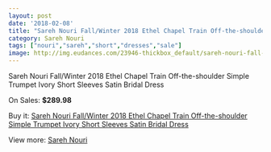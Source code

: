 ```yaml
---
layout: post
date: '2018-02-08'
title: "Sareh Nouri Fall/Winter 2018 Ethel Chapel Train Off-the-shoulder Simple Trumpet Ivory Short Sleeves Satin Bridal Dress"
category: Sareh Nouri
tags: ["nouri","sareh","short","dresses","sale"]
image: http://img.eudances.com/23946-thickbox_default/sareh-nouri-fall-winter-2018-ethel-chapel-train-off-the-shoulder-simple-trumpet-ivory-short-sleeves-satin-bridal-dress.jpg
---
```

Sareh Nouri Fall/Winter 2018 Ethel Chapel Train Off-the-shoulder Simple Trumpet Ivory Short Sleeves Satin Bridal Dress

On Sales: **$289.98**
<a href="https://www.eudances.com/en/sareh-nouri/8002-sareh-nouri-fall-winter-2018-ethel-chapel-train-off-the-shoulder-simple-trumpet-ivory-short-sleeves-satin-bridal-dress.html"><amp-img layout="responsive" width="600" height="600" src="//img.eudances.com/23946-thickbox_default/sareh-nouri-fall-winter-2018-ethel-chapel-train-off-the-shoulder-simple-trumpet-ivory-short-sleeves-satin-bridal-dress.jpg" alt="Sareh Nouri Fall/Winter 2018 Ethel Chapel Train Off-the-shoulder Simple Trumpet Ivory Short Sleeves Satin Bridal Dress 0" /></a>
<a href="https://www.eudances.com/en/sareh-nouri/8002-sareh-nouri-fall-winter-2018-ethel-chapel-train-off-the-shoulder-simple-trumpet-ivory-short-sleeves-satin-bridal-dress.html"><amp-img layout="responsive" width="600" height="600" src="//img.eudances.com/23949-thickbox_default/sareh-nouri-fall-winter-2018-ethel-chapel-train-off-the-shoulder-simple-trumpet-ivory-short-sleeves-satin-bridal-dress.jpg" alt="Sareh Nouri Fall/Winter 2018 Ethel Chapel Train Off-the-shoulder Simple Trumpet Ivory Short Sleeves Satin Bridal Dress 1" /></a>
<a href="https://www.eudances.com/en/sareh-nouri/8002-sareh-nouri-fall-winter-2018-ethel-chapel-train-off-the-shoulder-simple-trumpet-ivory-short-sleeves-satin-bridal-dress.html"><amp-img layout="responsive" width="600" height="600" src="//img.eudances.com/23948-thickbox_default/sareh-nouri-fall-winter-2018-ethel-chapel-train-off-the-shoulder-simple-trumpet-ivory-short-sleeves-satin-bridal-dress.jpg" alt="Sareh Nouri Fall/Winter 2018 Ethel Chapel Train Off-the-shoulder Simple Trumpet Ivory Short Sleeves Satin Bridal Dress 2" /></a>
<a href="https://www.eudances.com/en/sareh-nouri/8002-sareh-nouri-fall-winter-2018-ethel-chapel-train-off-the-shoulder-simple-trumpet-ivory-short-sleeves-satin-bridal-dress.html"><amp-img layout="responsive" width="600" height="600" src="//img.eudances.com/23947-thickbox_default/sareh-nouri-fall-winter-2018-ethel-chapel-train-off-the-shoulder-simple-trumpet-ivory-short-sleeves-satin-bridal-dress.jpg" alt="Sareh Nouri Fall/Winter 2018 Ethel Chapel Train Off-the-shoulder Simple Trumpet Ivory Short Sleeves Satin Bridal Dress 3" /></a>

Buy it: [Sareh Nouri Fall/Winter 2018 Ethel Chapel Train Off-the-shoulder Simple Trumpet Ivory Short Sleeves Satin Bridal Dress](https://www.eudances.com/en/sareh-nouri/8002-sareh-nouri-fall-winter-2018-ethel-chapel-train-off-the-shoulder-simple-trumpet-ivory-short-sleeves-satin-bridal-dress.html "Sareh Nouri Fall/Winter 2018 Ethel Chapel Train Off-the-shoulder Simple Trumpet Ivory Short Sleeves Satin Bridal Dress")

View more: [Sareh Nouri](https://www.eudances.com/en/121-sareh-nouri "Sareh Nouri")